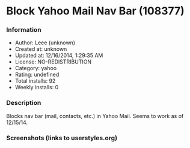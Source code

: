 # Block Yahoo Mail Nav Bar (108377)

### Information
- Author: Leee (unknown)
- Created at: unknown
- Updated at: 12/16/2014, 1:29:35 AM
- License: NO-REDISTRIBUTION
- Category: yahoo
- Rating: undefined
- Total installs: 92
- Weekly installs: 0


### Description
Blocks nav bar (mail, contacts, etc.) in Yahoo Mail.  Seems to work as of 12/15/14.


### Screenshots (links to userstyles.org)



